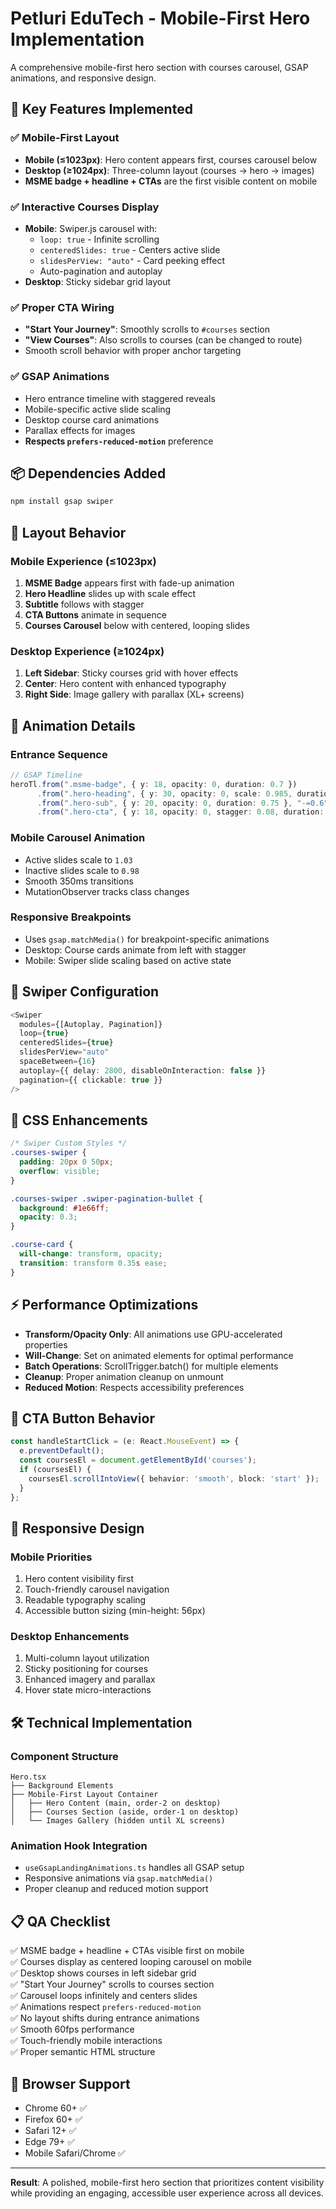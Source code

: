 # Petluri EduTech - Mobile-First Hero Implementation

A comprehensive mobile-first hero section with courses carousel, GSAP animations, and responsive design.

## 🚀 Key Features Implemented

### ✅ Mobile-First Layout
- **Mobile (≤1023px)**: Hero content appears first, courses carousel below
- **Desktop (≥1024px)**: Three-column layout (courses → hero → images)
- **MSME badge + headline + CTAs** are the first visible content on mobile

### ✅ Interactive Courses Display
- **Mobile**: Swiper.js carousel with:
  - `loop: true` - Infinite scrolling
  - `centeredSlides: true` - Centers active slide  
  - `slidesPerView: "auto"` - Card peeking effect
  - Auto-pagination and autoplay
- **Desktop**: Sticky sidebar grid layout

### ✅ Proper CTA Wiring
- **"Start Your Journey"**: Smoothly scrolls to `#courses` section
- **"View Courses"**: Also scrolls to courses (can be changed to route)
- Smooth scroll behavior with proper anchor targeting

### ✅ GSAP Animations
- Hero entrance timeline with staggered reveals
- Mobile-specific active slide scaling
- Desktop course card animations
- Parallax effects for images
- **Respects `prefers-reduced-motion`** preference

## 📦 Dependencies Added

```bash
npm install gsap swiper
```

## 🎯 Layout Behavior

### Mobile Experience (≤1023px)
1. **MSME Badge** appears first with fade-up animation
2. **Hero Headline** slides up with scale effect
3. **Subtitle** follows with stagger
4. **CTA Buttons** animate in sequence
5. **Courses Carousel** below with centered, looping slides

### Desktop Experience (≥1024px)
1. **Left Sidebar**: Sticky courses grid with hover effects
2. **Center**: Hero content with enhanced typography
3. **Right Side**: Image gallery with parallax (XL+ screens)

## 🔧 Animation Details

### Entrance Sequence
```typescript
// GSAP Timeline
heroTl.from(".msme-badge", { y: 18, opacity: 0, duration: 0.7 })
      .from(".hero-heading", { y: 30, opacity: 0, scale: 0.985, duration: 0.9 }, "-=0.45")
      .from(".hero-sub", { y: 20, opacity: 0, duration: 0.75 }, "-=0.6")
      .from(".hero-cta", { y: 18, opacity: 0, stagger: 0.08, duration: 0.6 }, "-=0.5")
```

### Mobile Carousel Animation
- Active slides scale to `1.03`
- Inactive slides scale to `0.98`
- Smooth 350ms transitions
- MutationObserver tracks class changes

### Responsive Breakpoints
- Uses `gsap.matchMedia()` for breakpoint-specific animations
- Desktop: Course cards animate from left with stagger
- Mobile: Swiper slide scaling based on active state

## 🎨 Swiper Configuration

```typescript
<Swiper
  modules={[Autoplay, Pagination]}
  loop={true}
  centeredSlides={true}
  slidesPerView="auto"
  spaceBetween={16}
  autoplay={{ delay: 2800, disableOnInteraction: false }}
  pagination={{ clickable: true }}
/>
```

## 🎪 CSS Enhancements

```css
/* Swiper Custom Styles */
.courses-swiper {
  padding: 20px 0 50px;
  overflow: visible;
}

.courses-swiper .swiper-pagination-bullet {
  background: #1e66ff;
  opacity: 0.3;
}

.course-card {
  will-change: transform, opacity;
  transition: transform 0.35s ease;
}
```

## ⚡ Performance Optimizations

- **Transform/Opacity Only**: All animations use GPU-accelerated properties
- **Will-Change**: Set on animated elements for optimal performance
- **Batch Operations**: ScrollTrigger.batch() for multiple elements
- **Cleanup**: Proper animation cleanup on unmount
- **Reduced Motion**: Respects accessibility preferences

## 🔗 CTA Button Behavior

```typescript
const handleStartClick = (e: React.MouseEvent) => {
  e.preventDefault();
  const coursesEl = document.getElementById('courses');
  if (coursesEl) {
    coursesEl.scrollIntoView({ behavior: 'smooth', block: 'start' });
  }
};
```

## 📱 Responsive Design

### Mobile Priorities
1. Hero content visibility first
2. Touch-friendly carousel navigation
3. Readable typography scaling
4. Accessible button sizing (min-height: 56px)

### Desktop Enhancements
1. Multi-column layout utilization
2. Sticky positioning for courses
3. Enhanced imagery and parallax
4. Hover state micro-interactions

## 🛠 Technical Implementation

### Component Structure
```
Hero.tsx
├── Background Elements
├── Mobile-First Layout Container
│   ├── Hero Content (main, order-2 on desktop)
│   ├── Courses Section (aside, order-1 on desktop)
│   └── Images Gallery (hidden until XL screens)
```

### Animation Hook Integration
- `useGsapLandingAnimations.ts` handles all GSAP setup
- Responsive animations via `gsap.matchMedia()`
- Proper cleanup and reduced motion support

## 📋 QA Checklist

✅ MSME badge + headline + CTAs visible first on mobile  
✅ Courses display as centered looping carousel on mobile  
✅ Desktop shows courses in left sidebar grid  
✅ "Start Your Journey" scrolls to courses section  
✅ Carousel loops infinitely and centers slides  
✅ Animations respect `prefers-reduced-motion`  
✅ No layout shifts during entrance animations  
✅ Smooth 60fps performance  
✅ Touch-friendly mobile interactions  
✅ Proper semantic HTML structure  

## 🌟 Browser Support

- Chrome 60+ ✅
- Firefox 60+ ✅  
- Safari 12+ ✅
- Edge 79+ ✅
- Mobile Safari/Chrome ✅

---

**Result**: A polished, mobile-first hero section that prioritizes content visibility while providing an engaging, accessible user experience across all devices.